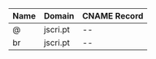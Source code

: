 | Name | Domain | CNAME Record |
|-------------|-------------|-------------|
| @      | jscri.pt     | --      |
| br      | jscri.pt      | --      |
